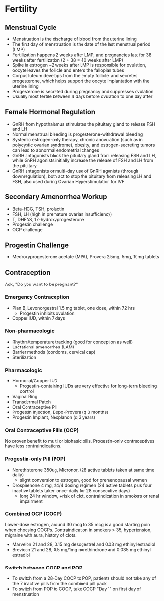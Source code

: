 # Fertility

## Menstrual Cycle
- Menstruation is the discharge of blood from the uterine lining
- The first day of menstruation is the date of the last menstrual period (LMP)
- Fertilization happens 2 weeks after LMP, and pregnancies last for 38 weeks after fertilization (2 + 38 = 40 weeks after LMP)
- Spike in estrogen ~2 weeks after LMP is responsible for ovulation, oocyte leaves the follicle and enters the fallopian tubes
- Corpus luteum develops from the empty follicle, and secretes progesterone, which helps support the oocyte implantation with the uterine lining
- Progesterone is secreted during pregnancy and suppresses ovulation
- Usually most fertile between 4 days before ovulation to one day after

## Female Hormonal Regulation
- GnRH from hypothalamus stimulates the pituitary gland to release FSH and LH
- Normal menstrual bleeding is progesterone-withdrawal bleeding
- Systemic estrogen-only therapy, chronic anovulation (such as in polycystic ovarian syndrome), obesity, and estrogen-secreting tumors can lead to abnormal endometrial changes
- GnRH antagonists block the pituitary gland from releasing FSH and LH, while GnRH agonists initially increase the release of FSH and LH from the pituitary
- GnRH antagonists or multi-day use of GnRH agonists (through downregulation), both act to stop the pituitary from releasing LH and FSH, also used during Ovarian Hyperstimulation for IVF

## Secondary Amenorrhea Workup
- Beta-HCG, TSH, prolactin
- FSH, LH (high in premature ovarian insufficiency)
- T, DHEAS, 17-hydroxyprogesterone
- Progestin challenge
- OCP challenge

## Progestin Challenge
- Medroxyprogesterone acetate (MPA), Provera 2.5mg, 5mg, 10mg tablets

## Contraception
Ask, "Do you want to be pregnant?"

### Emergency Contraception
- Plan B, Levonorgestrel 1.5 mg tablet, one dose, within 72 hrs
  - Progestin inhibits ovulation
- Copper IUD, within 7 days

### Non-pharmacologic
- Rhythm/temperature tracking (good for conception as well)
- Lactational amenorrhea (LAM)
- Barrier methods (condoms, cervical cap)
- Sterilization

### Pharmacologic
- Hormonal/Copper IUD
  - Progestin-containing IUDs are very effective for long-term bleeding control
- Vaginal Ring
- Transdermal Patch
- Oral Contraceptive Pill
- Progestin Injection, Depo-Provera (q 3 months)
- Progestin Implant, Nexplanon (q 3 years)

### Oral Contraceptive Pills (OCP)
No proven benefit to multi or biphasic pills. Progestin-only contraceptives have less contraindications.

### Progestin-only Pill (POP)
- Norethisterone 350ug, Micronor, (28 active tablets taken at same time daily)
  - slight conversion to estrogen, good for premenopausal women
- Drospirenone 4 mg, 24/4 dosing regimen (24 active tablets plus four inactive tablets taken once-daily for 28 consecutive days)
  - long 24 hr window, +risk of clot, contraindication in smokers or renal impairment

### Combined OCP (COCP)
Lower-dose estrogen, around 30 mcg to 35 mcg is a good starting poin when choosing COCPs. Contraindication in smokers > 35, hypertension, migraine with aura, history of clots.
- Marvelon 21 and 28, 0.15 mg desogestrel and 0.03 mg ethinyl estradiol 
- Brevicon 21 and 28, 0.5 mg/1mg norethindrone and 0.035 mg ethinyl estradiol 

### Switch between COCP and POP
- To switch from a 28-Day COCP to POP, patients should not take any of the 7 inactive pills from the combined pill pack
- To switch from POP to COCP, take COCP "Day 1" on first day of menstruation
